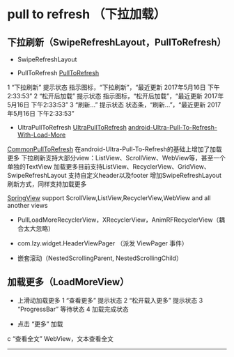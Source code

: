 # pull to refresh （下拉加载）

## 下拉刷新（SwipeRefreshLayout，PullToRefresh）
- SwipeRefreshLayout

- PullToRefresh
[PullToRefresh](https://github.com/chrisbanes/Android-PullToRefresh)

1 “下拉刷新” 提示状态
指示图标，“下拉刷新”，“最近更新 2017年5月16日 下午2:33:53”
2 “松开后加载” 提示状态
指示图标，“松开后加载”，“最近更新 2017年5月16日 下午2:33:53”
3 “刷新...” 提示状态
状态条，“刷新...”，“最近更新 2017年5月16日 下午2:33:53”

- UltraPullToRefresh
[UltraPullToRefresh](https://github.com/liaohuqiu/android-Ultra-Pull-To-Refresh)
[android-Ultra-Pull-To-Refresh-With-Load-More](https://github.com/captainbupt/android-Ultra-Pull-To-Refresh-With-Load-More)


[CommonPullToRefresh](https://github.com/Chanven/CommonPullToRefresh)
在android-Ultra-Pull-To-Refresh的基础上增加了加载更多
下拉刷新支持大部分view：ListView、ScrollView、WebView等，甚至一个单独的TextView
加载更多目前支持ListView、RecyclerView、GridView、SwipeRefreshLayout
支持自定义header以及footer
增加SwipeRefreshLayout刷新方式，同样支持加载更多

[SpringView](https://github.com/liaoinstan/SpringView)
support ScrollView,ListView,RecyclerView,WebView and all another views

- PullLoadMoreRecyclerView，XRecyclerView，AnimRFRecyclerView（耦合太大忽略）


 


- com.lzy.widget.HeaderViewPager （派发 ViewPager 事件）

- 嵌套滚动（NestedScrollingParent, NestedScrollingChild）

## 加载更多（LoadMoreView）

- 上滑动加载更多
1 “查看更多” 提示状态
2 “松开载入更多” 提示状态
3 “ProgressBar” 等待状态
4 加载完成状态

- 点击 “更多” 加载


c “查看全文”
WebView，文本查看全文


---------------------

[^1]: SwipeToLoadLayout
https://github.com/Aspsine/SwipeToLoadLayout.git


[^2]:UltimateRecyclerView
https://github.com/cymcsg/UltimateRecyclerView

[^3]:IRecyclerView
https://github.com/Aspsine/IRecyclerView


[^4]:PullLoadMoreRecyclerView
https://github.com/WuXiaolong/PullLoadMoreRecyclerView


[^5]:HeaderAndFooterRecyclerView
https://github.com/cundong/HeaderAndFooterRecyclerView